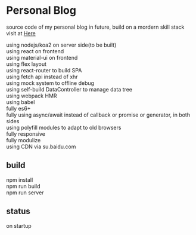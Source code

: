 # Personal Blog
source code of my personal blog in future, build on a mordern skill stack  
visit at [Here](http://zhaoyifan.space)  

using nodejs/koa2 on server side(to be built)  
using react on frontend  
using material-ui on frontend  
using flex layout  
using react-router to build SPA  
using fetch api instead of xhr  
using mock system to offline debug  
using self-build DataController to manage data tree  
using webpack HMR  
using babel  
fully es6+  
fully using async/await instead of callback or promise or generator, in both sides  
using polyfill modules to adapt to old browsers  
fully responsive  
fully modulize  
using CDN via su.baidu.com  

## build 
npm install  
npm run build  
npm run server  

## status
on startup  

